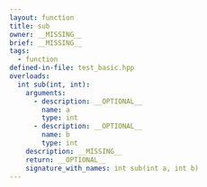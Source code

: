 ```yaml
---
layout: function
title: sub
owner: __MISSING__
brief: __MISSING__
tags:
  - function
defined-in-file: test_basic.hpp
overloads:
  int sub(int, int):
    arguments:
      - description: __OPTIONAL__
        name: a
        type: int
      - description: __OPTIONAL__
        name: b
        type: int
    description: __MISSING__
    return: __OPTIONAL__
    signature_with_names: int sub(int a, int b)
---
```

